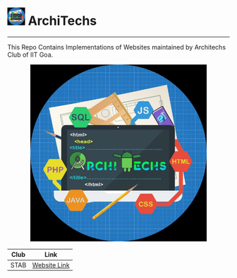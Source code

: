 #  <img src="./assets/logo.jpg" width=40> ArchiTechs

<hr>

This Repo Contains Implementations of Websites maintained by Architechs Club of IIT Goa.
<center>
<img src="./assets/logo.jpg" width=400>
<center>

|  Club | Link  |
|:-:|---|
|  STAB | [Website Link](https://leomajorr.github.io/ArchiTechs/STAB/index.html#home) |